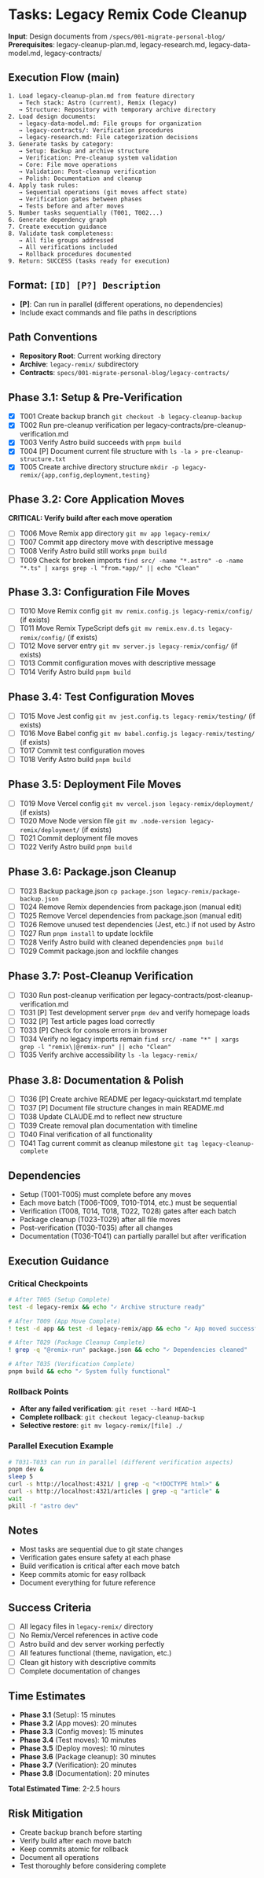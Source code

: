 # Tasks: Legacy Remix Code Cleanup

**Input**: Design documents from `/specs/001-migrate-personal-blog/`
**Prerequisites**: legacy-cleanup-plan.md, legacy-research.md, legacy-data-model.md, legacy-contracts/

## Execution Flow (main)
```
1. Load legacy-cleanup-plan.md from feature directory
   → Tech stack: Astro (current), Remix (legacy)
   → Structure: Repository with temporary archive directory
2. Load design documents:
   → legacy-data-model.md: File groups for organization
   → legacy-contracts/: Verification procedures
   → legacy-research.md: File categorization decisions
3. Generate tasks by category:
   → Setup: Backup and archive structure
   → Verification: Pre-cleanup system validation
   → Core: File move operations
   → Validation: Post-cleanup verification
   → Polish: Documentation and cleanup
4. Apply task rules:
   → Sequential operations (git moves affect state)
   → Verification gates between phases
   → Tests before and after moves
5. Number tasks sequentially (T001, T002...)
6. Generate dependency graph
7. Create execution guidance
8. Validate task completeness:
   → All file groups addressed
   → All verifications included
   → Rollback procedures documented
9. Return: SUCCESS (tasks ready for execution)
```

## Format: `[ID] [P?] Description`
- **[P]**: Can run in parallel (different operations, no dependencies)
- Include exact commands and file paths in descriptions

## Path Conventions
- **Repository Root**: Current working directory
- **Archive**: `legacy-remix/` subdirectory
- **Contracts**: `specs/001-migrate-personal-blog/legacy-contracts/`

## Phase 3.1: Setup & Pre-Verification
- [x] T001 Create backup branch `git checkout -b legacy-cleanup-backup`
- [x] T002 Run pre-cleanup verification per legacy-contracts/pre-cleanup-verification.md
- [x] T003 Verify Astro build succeeds with `pnpm build`
- [x] T004 [P] Document current file structure with `ls -la > pre-cleanup-structure.txt`
- [x] T005 Create archive directory structure `mkdir -p legacy-remix/{app,config,deployment,testing}`

## Phase 3.2: Core Application Moves
**CRITICAL: Verify build after each move operation**
- [ ] T006 Move Remix app directory `git mv app legacy-remix/`
- [ ] T007 Commit app directory move with descriptive message
- [ ] T008 Verify Astro build still works `pnpm build`
- [ ] T009 Check for broken imports `find src/ -name "*.astro" -o -name "*.ts" | xargs grep -l "from.*app/" || echo "Clean"`

## Phase 3.3: Configuration File Moves
- [ ] T010 Move Remix config `git mv remix.config.js legacy-remix/config/` (if exists)
- [ ] T011 Move Remix TypeScript defs `git mv remix.env.d.ts legacy-remix/config/` (if exists)
- [ ] T012 Move server entry `git mv server.js legacy-remix/config/` (if exists)
- [ ] T013 Commit configuration moves with descriptive message
- [ ] T014 Verify Astro build `pnpm build`

## Phase 3.4: Test Configuration Moves
- [ ] T015 Move Jest config `git mv jest.config.ts legacy-remix/testing/` (if exists)
- [ ] T016 Move Babel config `git mv babel.config.js legacy-remix/testing/` (if exists)
- [ ] T017 Commit test configuration moves
- [ ] T018 Verify Astro build `pnpm build`

## Phase 3.5: Deployment File Moves
- [ ] T019 Move Vercel config `git mv vercel.json legacy-remix/deployment/` (if exists)
- [ ] T020 Move Node version file `git mv .node-version legacy-remix/deployment/` (if exists)
- [ ] T021 Commit deployment file moves
- [ ] T022 Verify Astro build `pnpm build`

## Phase 3.6: Package.json Cleanup
- [ ] T023 Backup package.json `cp package.json legacy-remix/package-backup.json`
- [ ] T024 Remove Remix dependencies from package.json (manual edit)
- [ ] T025 Remove Vercel dependencies from package.json (manual edit)
- [ ] T026 Remove unused test dependencies (Jest, etc.) if not used by Astro
- [ ] T027 Run `pnpm install` to update lockfile
- [ ] T028 Verify Astro build with cleaned dependencies `pnpm build`
- [ ] T029 Commit package.json and lockfile changes

## Phase 3.7: Post-Cleanup Verification
- [ ] T030 Run post-cleanup verification per legacy-contracts/post-cleanup-verification.md
- [ ] T031 [P] Test development server `pnpm dev` and verify homepage loads
- [ ] T032 [P] Test article pages load correctly
- [ ] T033 [P] Check for console errors in browser
- [ ] T034 Verify no legacy imports remain `find src/ -name "*" | xargs grep -l "remix\|@remix-run" || echo "Clean"`
- [ ] T035 Verify archive accessibility `ls -la legacy-remix/`

## Phase 3.8: Documentation & Polish
- [ ] T036 [P] Create archive README per legacy-quickstart.md template
- [ ] T037 [P] Document file structure changes in main README.md
- [ ] T038 Update CLAUDE.md to reflect new structure
- [ ] T039 Create removal plan documentation with timeline
- [ ] T040 Final verification of all functionality
- [ ] T041 Tag current commit as cleanup milestone `git tag legacy-cleanup-complete`

## Dependencies
- Setup (T001-T005) must complete before any moves
- Each move batch (T006-T009, T010-T014, etc.) must be sequential
- Verification (T008, T014, T018, T022, T028) gates after each batch
- Package cleanup (T023-T029) after all file moves
- Post-verification (T030-T035) after all changes
- Documentation (T036-T041) can partially parallel but after verification

## Execution Guidance

### Critical Checkpoints
```bash
# After T005 (Setup Complete)
test -d legacy-remix && echo "✓ Archive structure ready"

# After T009 (App Move Complete)
! test -d app && test -d legacy-remix/app && echo "✓ App moved successfully"

# After T029 (Package Cleanup Complete)
! grep -q "@remix-run" package.json && echo "✓ Dependencies cleaned"

# After T035 (Verification Complete)
pnpm build && echo "✓ System fully functional"
```

### Rollback Points
- **After any failed verification**: `git reset --hard HEAD~1`
- **Complete rollback**: `git checkout legacy-cleanup-backup`
- **Selective restore**: `git mv legacy-remix/[file] ./`

### Parallel Execution Example
```bash
# T031-T033 can run in parallel (different verification aspects)
pnpm dev &
sleep 5
curl -s http://localhost:4321/ | grep -q "<!DOCTYPE html>" &
curl -s http://localhost:4321/articles | grep -q "article" &
wait
pkill -f "astro dev"
```

## Notes
- Most tasks are sequential due to git state changes
- Verification gates ensure safety at each phase
- Build verification is critical after each move batch
- Keep commits atomic for easy rollback
- Document everything for future reference

## Success Criteria
- [ ] All legacy files in `legacy-remix/` directory
- [ ] No Remix/Vercel references in active code
- [ ] Astro build and dev server working perfectly
- [ ] All features functional (theme, navigation, etc.)
- [ ] Clean git history with descriptive commits
- [ ] Complete documentation of changes

## Time Estimates
- **Phase 3.1** (Setup): 15 minutes
- **Phase 3.2** (App moves): 20 minutes
- **Phase 3.3** (Config moves): 15 minutes
- **Phase 3.4** (Test moves): 10 minutes
- **Phase 3.5** (Deploy moves): 10 minutes
- **Phase 3.6** (Package cleanup): 30 minutes
- **Phase 3.7** (Verification): 20 minutes
- **Phase 3.8** (Documentation): 20 minutes

**Total Estimated Time**: 2-2.5 hours

## Risk Mitigation
- Create backup branch before starting
- Verify build after each move batch
- Keep commits atomic for rollback
- Document all operations
- Test thoroughly before considering complete